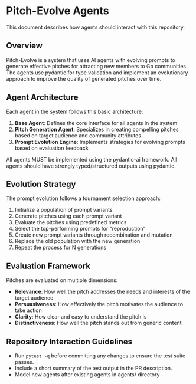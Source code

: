 # Pitch-Evolve Agents

This document describes how agents should interact with this repository.

## Overview

Pitch-Evolve is a system that uses AI agents with evolving prompts to generate effective pitches for attracting new members to Go communities. The agents use pydantic for type validation and implement an evolutionary approach to improve the quality of generated pitches over time.

## Agent Architecture

Each agent in the system follows this basic architecture:

1. **Base Agent**: Defines the core interface for all agents in the system
2. **Pitch Generation Agent**: Specializes in creating compelling pitches based on target audience and community attributes
3. **Prompt Evolution Engine**: Implements strategies for evolving prompts based on evaluation feedback

All agents MUST be implemented using the pydantic-ai framework.
All agents should have strongly typed/structured outputs using pydantic.

## Evolution Strategy

The prompt evolution follows a tournament selection approach:

1. Initialize a population of prompt variants
2. Generate pitches using each prompt variant
3. Evaluate the pitches using predefined metrics
4. Select the top-performing prompts for "reproduction"
5. Create new prompt variants through recombination and mutation
6. Replace the old population with the new generation
7. Repeat the process for N generations

## Evaluation Framework

Pitches are evaluated on multiple dimensions:

- **Relevance**: How well the pitch addresses the needs and interests of the target audience
- **Persuasiveness**: How effectively the pitch motivates the audience to take action
- **Clarity**: How clear and easy to understand the pitch is
- **Distinctiveness**: How well the pitch stands out from generic content

## Repository Interaction Guidelines

- Run `pytest -q` before committing any changes to ensure the test suite passes.
- Include a short summary of the test output in the PR description.
- Model new agents after existing agents in agents/ directory
